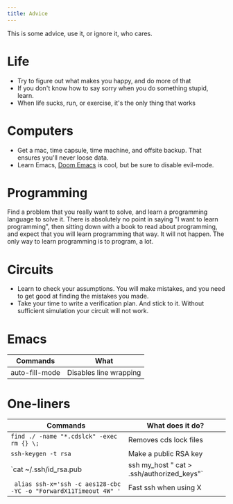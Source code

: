 ```yaml
---
title: Advice
---
```


This is some advice, use it, or ignore it, who cares.

# Life
- Try to figure out what makes you happy, and do more of that
- If you don't know how to say sorry when you do something stupid, learn.
- When life sucks, run, or exercise, it's the only thing that works

# Computers
- Get a mac, time capsule,  time machine, and offsite backup. That ensures you'll never loose data.
- Learn Emacs, [Doom Emacs](https://github.com/hlissner/doom-emacs) is cool, but be sure to
  disable evil-mode.

# Programming
Find a problem that you really want to solve, and learn a programming language to solve it. There is absolutely no point in saying "I want to learn programming", then sitting
down with a book to read about programming, and expect that you will learn programming that way. It will not happen. The only way to learn programming is to program, a lot.

# Circuits
- Learn to check your assumptions. You will make mistakes, and you need to get good at finding the mistakes you made.
- Take your time to write a verification plan. And stick to it. Without sufficient simulation your circuit will not work.

# Emacs
| Commands | What |
| -------  | ---- |
| auto-fill-mode | Disables line wrapping|
  
# One-liners
| Commands | What does it do?|
| -------- | ---------------|
| `find ./ -name "*.cdslck" -exec rm {} \;`| Removes cds lock files|
| `ssh-keygen -t rsa` | Make a public RSA key|
| `cat ~/.ssh/id_rsa.pub | ssh my_host " cat > .ssh/authorized_keys"`| Copies your public RSA key to the authorized keys, so you won't have to type the password anymore|
|` alias ssh-x='ssh -c aes128-cbc -YC -o "ForwardX11Timeout 4W" '`| Fast ssh when using X|

